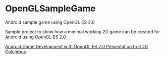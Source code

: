 # OpenGLSampleGame
Android sample game using OpenGL ES 2.0

Sample project to show how a minimal working 2D game can be created for Android using OpenGL ES 2.0

[Android Game Development with OpenGL ES 2.0 Presentation to GDG Columbus](https://github.com/beamtech/OpenGLSampleGame/blob/master/Android-Game-Dev-OpenGL-ES-2.0.pdf)
